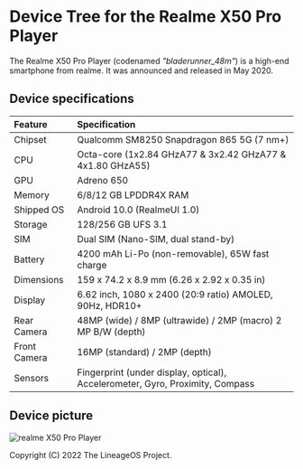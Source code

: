 # Device Tree for the Realme X50 Pro Player

The Realme X50 Pro Player (codenamed _"bladerunner_48m"_) is a high-end smartphone from realme. It was announced and released in May 2020.

## Device specifications

| Feature               | Specification                                                                 |
| :---------------------| :-----------------------------------------------------------------------------|
| Chipset               | Qualcomm SM8250 Snapdragon 865 5G (7 nm+)                                     |
| CPU                   | Octa-core (1x2.84 GHzA77 & 3x2.42 GHzA77 & 4x1.80 GHzA55)                     |
| GPU                   | Adreno 650                                                                    |
| Memory                | 6/8/12 GB LPDDR4X RAM                                                         |
| Shipped OS            | Android 10.0 (RealmeUI 1.0)                                                   |
| Storage               | 128/256 GB UFS 3.1                                                            |
| SIM                   | Dual SIM (Nano-SIM, dual stand-by)                                            |
| Battery               | 4200 mAh Li-Po (non-removable), 65W fast charge                               |
| Dimensions            | 159 x 74.2 x 8.9 mm (6.26 x 2.92 x 0.35 in)                                   |
| Display               | 6.62 inch, 1080 x 2400 (20:9 ratio) AMOLED, 90Hz, HDR10+                      |
| Rear Camera           | 48MP (wide) / 8MP (ultrawide) / 2MP (macro) 2 MP B/W (depth)                  |
| Front Camera          | 16MP (standard) / 2MP (depth)                                                 |
| Sensors               | Fingerprint (under display, optical), Accelerometer, Gyro, Proximity, Compass |

## Device picture

![realme X50 Pro Player](https://fdn2.gsmarena.com/vv/pics/realme/realme-x50-pro-player-edition-1.jpg)

Copyright (C) 2022 The LineageOS Project.
